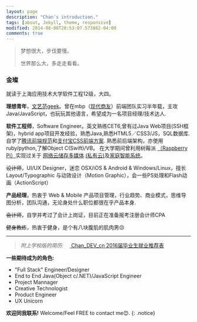```yaml
---
layout: page
description: "Chan's introduction."
tags: [about, Jekyll, theme, responsive]
modified: 2014-08-08T20:53:07.573882-04:00
comments: true
---
```




>梦想很大，步伐要慢。
>
>世界那么大，多走走看看。

### 金璨
就读于上海应用技术大学软件工程12级，大四。

**理想青年**，<a href="https://jincan39.github.io/">文艺范geek</a>。曾在mbp（<a href="http://www.mbpsoft.com/" target="_blank">现代商友</a>）前端团队实习半年载，主攻 Java/JavaScript，也玩玩其他语言，希望成为一名项目经理/技术达人.


**软件工程师**，Software Engineer。英文熟练CET6,曾有过Java Web项目(SSH框架)，hybrid app项目开发经验，熟悉Java,熟悉HTML5／CSS3/JS，SQL数据库.自学了<a href="https://github.com/jincan39/Mars">腾讯前端规范</a>和<a href="https://github.com/jincan39/Alice">支付宝CSS前端方案</a>. 熟悉前后端架构，亦使用ruby/python,了解Object C(Swift)/VB。
在大学期间曾利用树莓派
<a href="https://www.raspberrypi.org">（Raspberry Pi）</a>实现过关于
<a href="http://www.cnblogs.com/xiaowuyi/p/4051238.html">网络云储存多媒体</a>
<a href="http://techcrunch.cn/2014/06/06/sherlybox-creates-a-network-storage-system-on-your-desk/">(私有云)</a>及<a href="http://www.verious.com/tutorial/bringing-star-trek-to-life-lcars-home-automation-with-arduino-and-raspberry-pi-piday-raspberrypi-raspberry-pi/">家庭智能系统</a>。

<del>设计师</del>，UI/UX Designer，迷恋 OSX/iOS & Android & Windows/Linux，擅长 Layout/Typographic 与动效设计（Motion Graphic），会一些PS处理和Flash动画（ActionScript）

**产品经理**，热衷于 Web & Mobile 产品项目管理，行业趋势、商业模式，思维导图分析，团队沟通，无论身处什么职位都很在乎产品本身.

<del>会计师</del>，自学并考过了会计上岗证，目前正在准备报考注册会计师CPA

<del>健身教练</del>，热衷于健身，是个有八块腹肌的肌肉男😣

---
>*附上学校版的简历:*
&emsp;<a href="https://github.com/jincan39/jincan39.github.io/blob/master/attach//121042Y126-金璨－2016届毕业生就业推荐表.doc"> Chan_DEV_cn 2016届毕业生就业推荐表</a><br />
  

**一些期待成为的角色:**

* "Full Stack" Engineer/Designer 
* End to End Java(Object c/.NET)/JavaScript Engineer
* Project Mannager
* Creative Technologist 
* Product Engineer
* UX Unicorn

**欢迎同我联系!** Welcome/Feel FREE to contact me😊.
{: .notice}

<!--<div>-->
<!--{% if site.owner.duoshuo-shortname %}-->
<!--    <div class="comment">-->
<!--        <div class="ds-thread" data-thread-key="{{page.id}}" data-title="{{page.title}}" data-url="{{site.url}}/about/"></div>-->
<!--    </div>-->
<!--<script type="text/javascript">-->
<!--var duoshuoQuery = {short_name:"jincan39"};-->
<!--    (function() {-->
<!--        var ds = document.createElement('script');-->
<!--        ds.type = 'text/javascript';ds.async = true;-->
<!--        ds.src = (document.location.protocol == 'https:' ? 'https:' : 'http:') + '//static.duoshuo.com/embed.js';-->
<!--        ds.charset = 'UTF-8';-->
<!--        (document.getElementsByTagName('head')[0]-->
<!--         || document.getElementsByTagName('body')[0]).appendChild(ds);-->
<!--    })();-->
<!--</script>-->
<!--{% endif %}-->
<!--</div>-->
